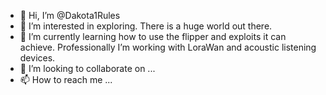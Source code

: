 - 👋 Hi, I’m @Dakota1Rules
- 👀 I’m interested in exploring. There is a huge world out there. 
- 🌱 I’m currently learning how to use the flipper and exploits it can achieve. Professionally I’m working with LoraWan and acoustic listening devices.
- 💞️ I’m looking to collaborate on ...
- 📫 How to reach me ...


<!---
Dakota1Rules/Dakota1Rules is a ✨ special ✨ repository because its `README.md` (this file) appears on your GitHub profile.
You can click the Preview link to take a look at your changes.
--->
